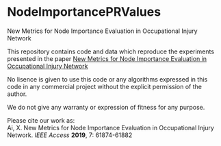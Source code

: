 # NodeImportancePRValues
New Metrics for Node Importance Evaluation in Occupational Injury Network

This repository contains code and data which reproduce the experiments presented in the paper [New Metrics for Node Importance Evaluation in Occupational Injury Network](https://ieeexplore.ieee.org/document/8712450)

No lisence is given to use this code or any algorithms expressed in this code in any commercial project without the explicit permission of the author. 

We do not give any warranty or expression of fitness for any purpose.

Please cite our work as: <br>
Ai, X. New Metrics for Node Importance Evaluation in Occupational Injury Network. *IEEE Access* **2019**, 7: 61874-61882
